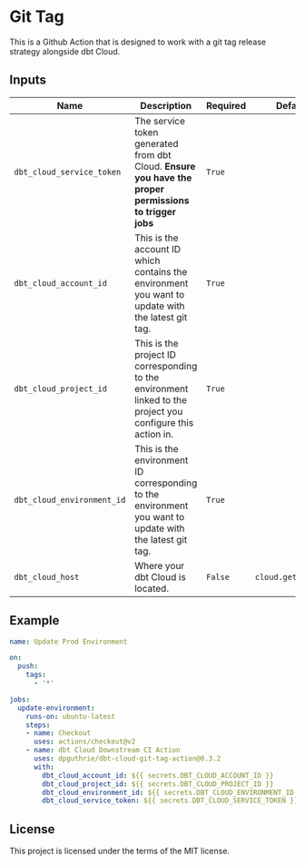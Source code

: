# Git Tag

This is a Github Action that is designed to work with a git tag release strategy alongside dbt Cloud.

## Inputs

| **Name**                  | **Description**                                                                                                 | Required | Default            |
|---------------------------|-----------------------------------------------------------------------------------------------------------------|----------|--------------------|
| `dbt_cloud_service_token` | The service token generated from dbt Cloud.  **Ensure you have the proper permissions to trigger jobs**         | `True`   |                    |
| `dbt_cloud_account_id`    | This is the account ID which contains the environment you want to update with the latest git tag.                            | `True`   |                    |
| `dbt_cloud_project_id`        | This is the project ID corresponding to the environment linked to the project you configure this action in.              | `True`   |                    |
| `dbt_cloud_environment_id`        | This is the environment ID corresponding to the environment you want to update with the latest git tag.              | `True`   |                    |
| `dbt_cloud_host`          | Where your dbt Cloud is located.                                                                                | `False`  | `cloud.getdbt.com` |


## Example

```yaml
name: Update Prod Environment

on:
  push:
    tags:
      - '*'

jobs:
  update-environment:
    runs-on: ubuntu-latest
    steps:
    - name: Checkout
      uses: actions/checkout@v2
    - name: dbt Cloud Downstream CI Action
      uses: dpguthrie/dbt-cloud-git-tag-action@0.3.2
      with:
        dbt_cloud_account_id: ${{ secrets.DBT_CLOUD_ACCOUNT_ID }}
        dbt_cloud_project_id: ${{ secrets.DBT_CLOUD_PROJECT_ID }}
        dbt_cloud_environment_id: ${{ secrets.DBT_CLOUD_ENVIRONMENT_ID }}
        dbt_cloud_service_token: ${{ secrets.DBT_CLOUD_SERVICE_TOKEN }}
```

## License

This project is licensed under the terms of the MIT license.
